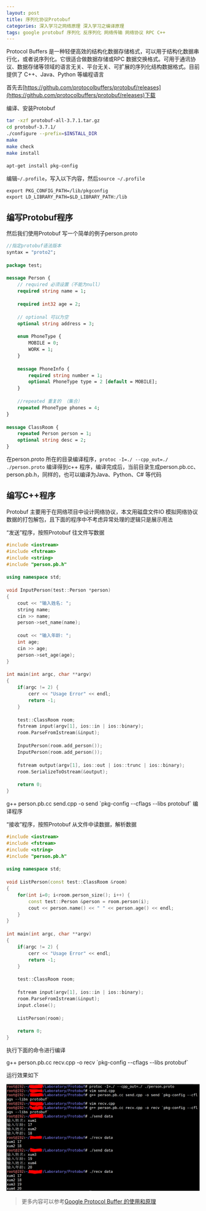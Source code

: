 ```yaml
---
layout: post
title: 序列化协议Protobuf
categories: 深入学习之网络原理 深入学习之编译原理 
tags: google protobuf 序列化 反序列化 网络传输 网络协议 RPC C++ 
---
```


Protocol Buffers 是一种轻便高效的结构化数据存储格式，可以用于结构化数据串行化，或者说序列化。它很适合做数据存储或RPC 数据交换格式。可用于通讯协议、数据存储等领域的语言无关、平台无关、可扩展的序列化结构数据格式。目前提供了 C++、Java、Python 等编程语言

首先去[https://github.com/protocolbuffers/protobuf/releases](https://github.com/protocolbuffers/protobuf/releases)下载

编译、安装Protobuf

```sh
tar -xzf protobuf-all-3.7.1.tar.gz
cd protobuf-3.7.1/
./configure --prefix=$INSTALL_DIR 
make 
make check 
make install

apt-get install pkg-config
```

编辑`~/.profile`，写入以下内容，然后`source ~/.profile`

```
export PKG_CONFIG_PATH=/lib/pkgconfig
export LD_LIBRARY_PATH=$LD_LIBRARY_PATH:/lib
```

## 编写Protobuf程序

然后我们使用Protobuf 写一个简单的例子person.proto

```protobuf
//指定protobuf语法版本
syntax = "proto2";

package test;

message Person {
    // required 必须设置（不能为null）
    required string name = 1;

    required int32 age = 2;

    // optional 可以为空
    optional string address = 3;

    enum PhoneType {
        MOBILE = 0;
        WORK = 1;
    }

    message PhoneInfo {
        required string number = 1;
        optional PhoneType type = 2 [default = MOBILE];
    }

    //repeated 重复的 （集合）
    repeated PhoneType phones = 4;
}

message ClassRoom {
    repeated Person person = 1;
    optional string desc = 2;
}
```

在person.proto 所在的目录编译程序，`protoc -I=./ --cpp_out=./ ./person.proto` 编译得到c++ 程序，编译完成后，当前目录生成person.pb.cc、person.pb.h，同样的，也可以编译为Java、Python、C# 等代码

## 编写C++程序

Protobuf 主要用于在网络项目中设计网络协议，本文用磁盘文件IO 模拟网络协议数据的打包解包，且下面的程序中不考虑异常处理的逻辑只是展示用法

“发送”程序，按照Protobuf 往文件写数据

```c++
#include <iostream>
#include <fstream>
#include <string>
#include "person.pb.h"

using namespace std;

void InputPerson(test::Person *person)
{
    cout << "输入姓名: ";
    string name;
    cin >> name;
    person->set_name(name);

    cout << "输入年龄: ";
    int age;
    cin >> age;
    person->set_age(age);
}

int main(int argc, char **argv)
{
    if(argc != 2) {
        cerr << "Usage Error" << endl;
        return -1;
    }

    test::ClassRoom room;
    fstream input(argv[1], ios::in | ios::binary);
    room.ParseFromIstream(&input);

    InputPerson(room.add_person());
    InputPerson(room.add_person());

    fstream output(argv[1], ios::out | ios::trunc | ios::binary);
    room.SerializeToOstream(&output);

    return 0;
}
```

g++ person.pb.cc send.cpp -o send \`pkg-config --cflags --libs protobuf\` 编译程序

“接收”程序，按照Protobuf 从文件中读数据，解析数据

```c++
#include <iostream>
#include <fstream>
#include <string>
#include "person.pb.h"

using namespace std;

void ListPerson(const test::ClassRoom &room)
{
    for(int i=0; i<room.person_size(); i++) {
        const test::Person &person = room.person(i);
        cout << person.name() << " " << person.age() << endl;
    }
}

int main(int argc, char **argv)
{
    if(argc != 2) {
        cerr << "Usage Error" << endl;
        return -1;
    }

    test::ClassRoom room;

    fstream input(argv[1], ios::in | ios::binary);
    room.ParseFromIstream(&input);
    input.close();

    ListPerson(room);

    return 0;
}
```

执行下面的命令进行编译

g++ person.pb.cc recv.cpp -o recv \`pkg-config --cflags --libs protobuf\`

运行效果如下

![](../media/image/2019-05-25/01.png)

>更多内容可以参考[Google Protocol Buffer 的使用和原理](https://www.ibm.com/developerworks/cn/linux/l-cn-gpb/index.html)
